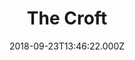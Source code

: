---
date: 2018-09-23T13:46:22.000Z
title: The Croft
latitude: 52.04157276219209
longitude: 0.725460984247657
category: checkin
---